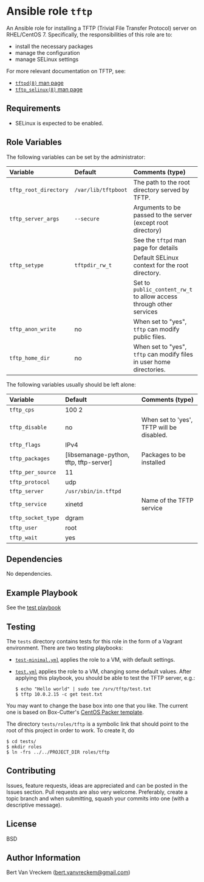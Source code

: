 # Ansible role `tftp`

An Ansible role for installing a TFTP (Trivial File Transfer Protocol) server on RHEL/CentOS 7. Specifically, the responsibilities of this role are to:

- install the necessary packages
- manage the configuration
- manage SELinux settings

For more relevant documentation on TFTP, see:

- [`tftpd(8)` man page](http://linuxmanpages.net/manpages/fedora21/man8/tftpd.8.html)
- [`tftp_selinux(8)` man page](http://linuxmanpages.net/manpages/fedora21/man8/tftpd_selinux.8.html)

## Requirements

- SELinux is expected to be enabled.

## Role Variables

The following variables can be set by the administrator:

| Variable              | Default             | Comments (type)                                                      |
| :---                  | :---                | :---                                                                 |
| `tftp_root_directory` | `/var/lib/tftpboot` | The path to the root directory served by TFTP.                       |
| `tftp_server_args`    | `--secure`          | Arguments to be passed to the server (except root directory)         |
|                       |                     | See the `tftpd` man page for details                                 |
| `tftp_setype`         | `tftpdir_rw_t`      | Default SELinux context for the root directory.                      |
|                       |                     | Set to `public_content_rw_t` to allow access through other services  |
| `tftp_anon_write`     | no                  | When set to "yes", `tftp` can modify public files.                   |
| `tftp_home_dir`       | no                  | When set to "yes", `tftp` can modify files in user home directories. |

The following variables usually should be left alone:

| Variable           | Default                                 | Comments (type)                           |
| :---               | :---                                    | :---                                      |
| `tftp_cps`         | 100 2                                   |                                           |
| `tftp_disable`     | no                                      | When set to 'yes', TFTP will be disabled. |
| `tftp_flags`       | IPv4                                    |                                           |
| `tftp_packages`    | [libsemanage-python, tftp, tftp-server] | Packages to be installed                  |
| `tftp_per_source`  | 11                                      |                                           |
| `tftp_protocol`    | udp                                     |                                           |
| `tftp_server`      | `/usr/sbin/in.tftpd`                    |                                           |
| `tftp_service`     | xinetd                                  | Name of the TFTP service                  |
| `tftp_socket_type` | dgram                                   |                                           |
| `tftp_user`        | root                                    |                                           |
| `tftp_wait`        | yes                                     |                                           |

## Dependencies

No dependencies.

## Example Playbook

See the [test playbook](tests/test.yml)

## Testing

The `tests` directory contains tests for this role in the form of a Vagrant environment. There are two testing playbooks:

- [`test-minimal.yml`](tests/test-minimal.yml) applies the role to a VM, with default settings.
- [`test.yml`](tests/test.yml) applies the role to a VM, changing some default values. After applying this playbook, you should be able to test the TFTP server, e.g.:

    ```ShellSession
    $ echo "Hello world" | sudo tee /srv/tftp/test.txt
    $ tftp 10.0.2.15 -c get test.txt
    ```

You may want to change the base box into one that you like. The current one is based on Box-Cutter's [CentOS Packer template](https://github.com/boxcutter/centos).

The directory `tests/roles/tftp` is a symbolic link that should point to the root of this project in order to work. To create it, do

```ShellSession
$ cd tests/
$ mkdir roles
$ ln -frs ../../PROJECT_DIR roles/tftp
```



## Contributing

Issues, feature requests, ideas are appreciated and can be posted in the Issues section. Pull requests are also very welcome. Preferably, create a topic branch and when submitting, squash your commits into one (with a descriptive message).

## License

BSD

## Author Information

Bert Van Vreckem (bert.vanvreckem@gmail.com)

